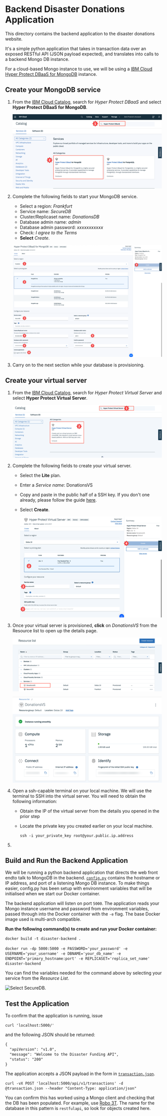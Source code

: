 # Backend Disaster Donations Application

This directory contains the backend application to the disaster
donations website.

It's a simple python application that takes in transaction data over
an exposed RESTful API (JSON payload expected), and translates into
calls to a backend Mongo DB instance.

For a cloud-based Mongo instance to use, we will be using a [IBM Cloud Hyper Protect DBaaS for
MongoDB](https://cloud.ibm.com/catalog/services/hyper-protect-dbaas-for-mongodb)
instance.

## Create your MongoDB service

1. From the [IBM Cloud Catalog](https://cloud.ibm.com/catalog), search for *Hyper Protect DBaaS* and select **Hyper Protect DBaaS for MongoDB**.

   ![Search for Hyper Protect DBaaS](images/SearchDBaaS.png)

2. Complete the following fields to start your MongoDB service.

   * Select a region: *Frankfurt*
   * Service name: *SecureDB*
   * Cluster/Replicaset name: *DonationsDB*
   * Database admin name: *admin*
   * Database admin password: *xxxxxxxxxxx*
   * Check: *I agree to the Terms*
   * **Select** *Create*.

   ![Configure your MongoDB instance](images/DBaaSFields.png)

3. Carry on to the next section while your database is provisioning.

## Create your virtual server

1. From the [IBM Cloud Catalog](https://cloud.ibm.com/catalog), search for *Hyper Protect Virtual Server* and select **Hyper Protect Virtual Server**.

   ![Search for Hyper Protect Virtual Server.](images/SearchHPVS.png)

2. Complete the following fields to create your virtual server.

   * Select the  **Lite** plan.

   * Enter a *Service name*: DonationsVS

   * Copy and paste in the public half of a SSH key. If you don't one already, please follow the guide [here]( https://cloud.ibm.com/docs/vpc?topic=vpc-ssh-keys).

   * Select **Create**.

     ![Configure your Hyper Protect Virtual Server.](images/HPVSFields.png)

3. Once your virtual server is provisioned, **click** on *DonationsVS* from the Resource list to open up the details page. 

   ![View the details of your virtual server](images/SelectHPVS.png)

   ![View the details of your virtual server.](images/HPVSDetails.png)

4. Open a ssh-capable terminal on your local machine. We will use the terminal to SSH into the virtual server. You will need to obtain the following information:

   * Obtain the IP of the virtual server from the details you opened in the prior step

   * Locate the private key you created earlier on your local machine.

     ```
     ssh -i your_private_key root@your.public.ip.address
     ```

     

5. 


## Build and Run the Backend Application

We will be running a python backend application that directs the web front endto talk to MongoDB in the backend. [`config.py`](./config.py) contains the hostname or IP address, and port of a listening Mongo DB instance. To make things easier, config.py has been setup with environment variables that will be initialised when we start our Docker container. 

The backend application will listen on port `5000`. The application reads your Mongo instance username and password from environment variables, passed through into the Docker container with the `-e` flag. The base Docker image used is multi-arch compatible.



**Run the following command(s) to create and run your Docker container:** 

```
docker build -t disaster-backend .

docker run -dp 5000:5000 -e PASSWORD='your_password' -e USERNAME='your_username' -e DBNAME='your_db_name' -e ENDPOINT='primary_hostname:port' -e REPLICASET='replica_set_name' disaster-backend
```



You can find the variables needed for the command above by selecting your service from the *Resource List*. 

![Select SecureDB.](/Users/jenn/secure-cloud/backend/images/ResourceList.png)


## Test the Application

To confirm that the application is running, issue

```
curl 'localhost:5000/'
```

and the following JSON should be returned:

```
{
  "apiVersion": "v1.0", 
  "message": "Welcome to the Disaster Funding API", 
  "status": "200"
}
```

The application accepts a JSON payload in the form in
[`transaction.json`](./transaction.json).

```
curl -vX POST 'localhost:5000/api/v1/transactions' -d @transaction.json --header "Content-Type: application/json"
```

You can confirm this has worked using a Mongo client and checking that
the DB has been populated. For example, use [Robo
3T](https://robomongo.org). The name for the database in this pattern
is `restfulapi`, so look for objects created here.